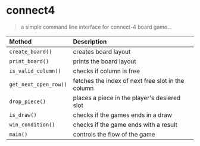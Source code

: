 # connect4
> a simple command line interface for connect-4 board game...

| Method                | Description                                       |
|:----------------------|:--------------------------------------------------|
| `create_board()`      | creates board layout                              |
| `print_board()`       | prints the board layout                           |
| `is_valid_column()`   | checks if column is free                          |
| `get_next_open_row()` | fetches the index of next free slot in the column |
| `drop_piece()`        | places a piece in the player's desiered slot      |
| `is_draw()`           | checks if the games ends in a draw                |
| `win_condition()`     | checks if the game ends with a result             |
| `main()`              | controls the flow of the game                     |

